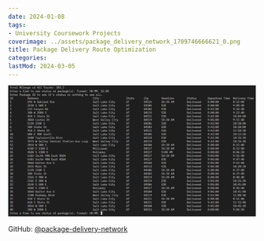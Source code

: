 ```yaml
---
date: 2024-01-08
tags:
- University Coursework Projects
coverimage: ../assets/package_delivery_network_1709746666621_0.png
title: Package Delivery Route Optimization
categories:
lastMod: 2024-03-05
---
```

![package_delivery_network.png](/assets/package_delivery_network_1709746666621_0.png)

GitHub: [@package-delivery-network](https://github.com/wonyoung-jang/package-delivery-network)
